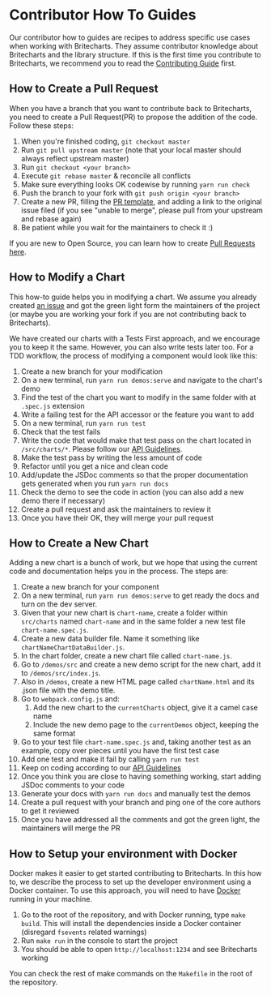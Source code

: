 # Contributor How To Guides

Our contributor how to guides are recipes to address specific use cases when working with Britecharts. They assume contributor knowledge about Britecharts and the library structure. If this is the first time you contribute to Britecharts, we recommend you to read the [Contributing Guide][contributing] first.

## How to Create a Pull Request

When you have a branch that you want to contribute back to Britecharts, you need to create a Pull Request(PR) to propose the addition of the code. Follow these steps:

1. When you're finished coding, `git checkout master`
2. Run `git pull upstream master` (note that your local master should always reflect upstream master)
3. Run `git checkout <your branch>`
4. Execute `git rebase master` & reconcile all conflicts
5. Make sure everything looks OK codewise by running `yarn run check`
6. Push the branch to your fork with `git push origin <your branch>`
7. Create a new PR, filling the [PR template][prtemplate], and adding a link to the original issue filed (if you see "unable to merge", please pull from your upstream and rebase again)
8. Be patient while you wait for the maintainers to check it :)

If you are new to Open Source, you can learn how to create [Pull Requests here](makeAPR).

## How to Modify a Chart

This how-to guide helps you in modifying a chart. We assume you already created [an issue][issues] and got the green light form the maintainers of the project (or maybe you are working your fork if you are not contributing back to Britecharts).

We have created our charts with a Tests First approach, and we encourage you to keep it the same. However, you can also write tests later too. For a TDD workflow, the process of modifying a component would look like this:

1. Create a new branch for your modification
1. On a new terminal, run `yarn run demos:serve` and navigate to the chart's demo
1. Find the test of the chart you want to modify in the same folder with at `.spec.js` extension
1. Write a failing test for the API accessor or the feature you want to add
1. On a new terminal, run `yarn run test`
1. Check that the test fails
1. Write the code that would make that test pass on the chart located in `/src/charts/*`. Please follow our [API Guidelines][styleguide].
1. Make the test pass by writing the less amount of code
1. Refactor until you get a nice and clean code
1. Add/update the JSDoc comments so that the proper documentation gets generated when you run `yarn run docs`
1. Check the demo to see the code in action (you can also add a new demo there if necessary)
1. Create a pull request and ask the maintainers to review it
1. Once you have their OK, they will merge your pull request

## How to Create a New Chart

Adding a new chart is a bunch of work, but we hope that using the current code and documentation helps you in the process. The steps are:

1. Create a new branch for your component
1. On a new terminal, run `yarn run demos:serve` to get ready the docs and turn on the dev server.
1. Given that your new chart is `chart-name`, create a folder within `src/charts` named `chart-name` and in the same folder a new test file `chart-name.spec.js`.
1. Create a new data builder file. Name it something like `chartNameChartDataBuilder.js`.
1. In the chart folder, create a new chart file called `chart-name.js`.
1. Go to `/demos/src` and create a new demo script for the new chart, add it to `/demos/src/index.js`.
1. Also in `/demos`, create a new HTML page called `chartName.html` and its .json file with the demo title.
1. Go to `webpack.config.js` and:
    1. Add the new chart to the `currentCharts` object, give it a camel case name
    2. Include the new demo page to the `currentDemos` object, keeping the same format
1. Go to your test file `chart-name.spec.js` and, taking another test as an example, copy over pieces until you have the first test case
1. Add one test and make it fail by calling `yarn run test`
1. Keep on coding according to our [API Guidelines][styleguide]
1. Once you think you are close to having something working, start adding JSDoc comments to your code
1. Generate your docs with `yarn run docs` and manually test the demos
1. Create a pull request with your branch and ping one of the core authors to get it reviewed
1. Once you have addressed all the comments and got the green light, the maintainers will merge the PR

## How to Setup your environment with Docker

Docker makes it easier to get started contributing to Britecharts. In this how to, we describe the process to set up the developer environment using a Docker container. To use this approach, you will need to have [Docker][docker] running in your machine.

1. Go to the root of the repository, and with Docker running, type `make build`. This will install the dependencies inside a Docker container (disregard `fsevents` related warnings)
1. Run `make run` in the console to start the project
1. You should be able to open `http://localhost:1234` and see Britecharts working

You can check the rest of make commands on the `Makefile` in the root of the repository.

[styleguide]: http://britecharts.github.io/britecharts/topics-index.html#toc5__anchor
[contributing]: https://github.com/britecharts/britecharts/blob/master/.github/CONTRIBUTING.md
[issues]: https://github.com/britecharts/britecharts/issues?q=is%3Aissue+is%3Aopen+sort%3Aupdated-desc
[prtemplate]: https://github.com/britecharts/britecharts/blob/master/.github/PULL_REQUEST_TEMPLATE.md
[makeapr]: http://makeapullrequest.com/
[docker]: https://docs.docker.com/

